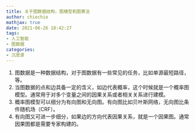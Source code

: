 ```yaml
---
title: 关于图数据结构，图模型和图算法
author: chiechie
mathjax: true
date: 2021-06-26 18:42:27
tags:
- 人工智能
- 图数据
categories: 
- 沉思录
---
```



1. 图数据是一种数据结构，对于图数据有一些常见的任务，比如单源最短路径，等。
2. 当图数据的点和边具备一定的含义，如边代表概率，这个时候就是一个概率图模型。通常用于对多个变量之间的因果关系或者相关关系进行建模。
3. 概率图模型可以细分为有向图和无向图。有向图比如贝叶斯网络，无向图比条件随机场（CRF）。
4. 有向图又可进一步细分，如果边的方向代表因果关系，就是一个因果图。通常因果图都是需要专家构建的。
